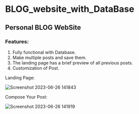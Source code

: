# BLOG_website_with_DataBase
## Personal BLOG WebSite 
### Features:
1. Fully functional with Database.
2. Make multiple posts and save them.
3. The landing page has a brief preview of all previous posts.
4. Customization of Post.




Landing Page:






![Screenshot 2023-06-26 141843](https://github.com/vishesh008/BLOG_website_with_DataBase/assets/59003981/41015b15-1499-4123-9288-99e7ebbd0d66)





Compose Your Post:

![Screenshot 2023-06-26 141919](https://github.com/vishesh008/BLOG_website_with_DataBase/assets/59003981/5fc35658-1e43-49f9-a1b0-21116d5f9601)
